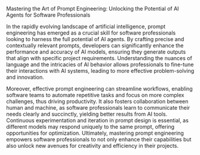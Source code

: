 Mastering the Art of Prompt Engineering: Unlocking the Potential of AI Agents for Software Professionals

In the rapidly evolving landscape of artificial intelligence, prompt engineering has emerged as a crucial skill for software professionals looking to harness the full potential of AI agents. By crafting precise and contextually relevant prompts, developers can significantly enhance the performance and accuracy of AI models, ensuring they generate outputs that align with specific project requirements. Understanding the nuances of language and the intricacies of AI behavior allows professionals to fine-tune their interactions with AI systems, leading to more effective problem-solving and innovation.

Moreover, effective prompt engineering can streamline workflows, enabling software teams to automate repetitive tasks and focus on more complex challenges, thus driving productivity. It also fosters collaboration between human and machine, as software professionals learn to communicate their needs clearly and succinctly, yielding better results from AI tools. Continuous experimentation and iteration in prompt design is essential, as different models may respond uniquely to the same prompt, offering opportunities for optimization. Ultimately, mastering prompt engineering empowers software professionals to not only enhance their capabilities but also unlock new avenues for creativity and efficiency in their projects.